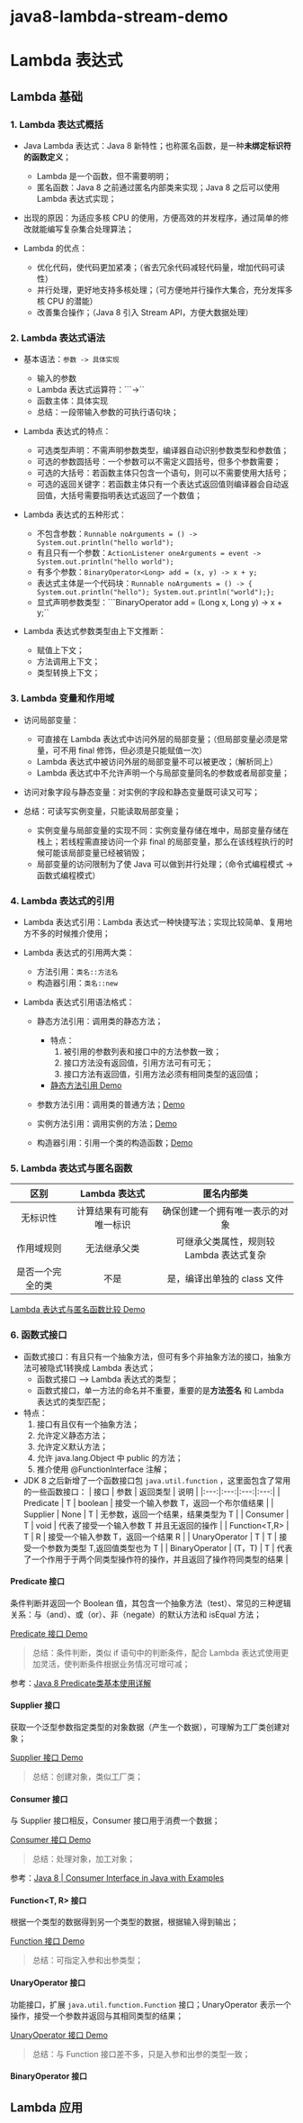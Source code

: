 # java8-lambda-stream-demo

# Lambda 表达式

## Lambda 基础
### 1. Lambda 表达式概括

+ Java Lambda 表达式：Java 8 新特性；也称匿名函数，是一种**未绑定标识符的函数定义**；
    + Lambda 是一个函数，但不需要明明；
    + 匿名函数：Java 8 之前通过匿名内部类来实现；Java 8 之后可以使用 Lambda 表达式实现；
    
+ 出现的原因：为适应多核 CPU 的使用，方便高效的并发程序，通过简单的修改就能编写复杂集合处理算法；
  
+ Lambda 的优点：
    + 优化代码，使代码更加紧凑；（省去冗余代码减轻代码量，增加代码可读性）
    + 并行处理，更好地支持多核处理；（可方便地并行操作大集合，充分发挥多核 CPU 的潜能）
    + 改善集合操作；（Java 8 引入 Stream API，方便大数据处理）

### 2. Lambda 表达式语法

+ 基本语法：```参数 -> 具体实现```
    + 输入的参数
    + Lambda 表达式运算符：```->``
    + 函数主体：具体实现
    + 总结：一段带输入参数的可执行语句块；
    
+ Lambda 表达式的特点：
    + 可选类型声明：不需声明参数类型，编译器自动识别参数类型和参数值；
    + 可选的参数圆括号：一个参数可以不需定义圆括号，但多个参数需要；
    + 可选的大括号：若函数主体只包含一个语句，则可以不需要使用大括号；
    + 可选的返回关键字：若函数主体只有一个表达式返回值则编译器会自动返回值，大括号需要指明表达式返回了一个数值；
    
+ Lambda 表达式的五种形式：
  + 不包含参数：```Runnable noArguments = () -> System.out.println("hello world");```
  + 有且只有一个参数：```ActionListener oneArguments = event -> System.out.println("hello world");```
  + 有多个参数：```BinaryOperator<Long> add = (x, y) -> x + y;```
  + 表达式主体是一个代码块：```Runnable noArguments = () -> { System.out.println("hello"); System.out.println("world");};```
  + 显式声明参数类型：```BinaryOperator<Long> add = (Long x, Long y) -> x + y;``
    
+ Lambda 表达式参数类型由上下文推断：
    + 赋值上下文；
    + 方法调用上下文；
    + 类型转换上下文；

### 3. Lambda 变量和作用域

+ 访问局部变量：
    + 可直接在 Lambda 表达式中访问外层的局部变量；（但局部变量必须是常量，可不用 final 修饰，但必须是只能赋值一次）
    + Lambda 表达式中被访问外层的局部变量不可以被更改；（解析同上）
    + Lambda 表达式中不允许声明一个与局部变量同名的参数或者局部变量；
  
+ 访问对象字段与静态变量：对实例的字段和静态变量既可读又可写；

+ 总结：可读写实例变量，只能读取局部变量；
  + 实例变量与局部变量的实现不同：实例变量存储在堆中，局部变量存储在栈上；若线程需直接访问一个非 final 的局部变量，那么在该线程执行的时候可能该局部变量已经被销毁；
  + 局部变量的访问限制为了使 Java 可以做到并行处理；（命令式编程模式 -> 函数式编程模式）

### 4. Lambda 表达式的引用

+ Lambda 表达式引用：Lambda 表达式一种快捷写法；实现比较简单、复用地方不多的时候推介使用； 
  
+ Lambda 表达式的引用两大类：
    + 方法引用：```类名::方法名```
    + 构造器引用：```类名::new```

+ Lambda 表达式引用语法格式：
    + 静态方法引用：调用类的静态方法；
      + 特点：
        1. 被引用的参数列表和接口中的方法参数一致；
        2. 接口方法没有返回值，引用方法可有可无；
        3. 接口方法有返回值，引用方法必须有相同类型的返回值；
      + [静态方法引用 Demo](./src/main/java/com/example/lambda/ref/static/FinderMain.java)
      
    + 参数方法引用：调用类的普通方法；[Demo](./src/main/java/com/example/lambda/ref/parametric/FinderMain.java)
    + 实例方法引用：调用实例的方法；[Demo](./src/main/java/com/example/lambda/ref/instance/InstanceMain.java)
    + 构造器引用：引用一个类的构造函数；[Demo](./src/main/java/com/example/lambda/ref/constructor/ConstructorMain.java)
  
### 5. Lambda 表达式与匿名函数

| 区别 | Lambda 表达式 | 匿名内部类 |
|:---:|:---:|:---:|
| 无标识性 | 计算结果有可能有唯一标识 | 确保创建一个拥有唯一表示的对象 |
| 作用域规则 | 无法继承父类 | 可继承父类属性，规则较 Lambda 表达式复杂 |
| 是否一个完全的类 | 不是 | 是，编译出单独的 class 文件 |

[Lambda 表达式与匿名函数比较 Demo](./src/main/java/com/example/lambda/function/TestLambdaAndInnerClass.java)

### 6. 函数式接口

+ 函数式接口：有且只有一个抽象方法，但可有多个非抽象方法的接口，抽象方法可被隐式1转换成 Lambda 表达式；
    + 函数式接口 ——> Lambda 表达式的类型；
    + 函数式接口，单一方法的命名并不重要，重要的是**方法签名** 和 Lambda 表达式的类型匹配；
+ 特点：
  1. 接口有且仅有一个抽象方法；
  2. 允许定义静态方法；
  3. 允许定义默认方法；
  4. 允许 java.lang.Object 中 public 的方法；
  5. 推介使用 @FunctionInterface 注解；
+ JDK 8 之后新增了一个函数接口包 ```java.util.function``` ，这里面包含了常用的一些函数接口：
| 接口 | 参数 | 返回类型 | 说明 |
|:---:|:---:|:---:|:---:|
| Predicate | T | boolean |	接受一个输入参数 T，返回一个布尔值结果 |
| Supplier | None | T | 无参数，返回一个结果，结果类型为 T |
| Consumer | T | void | 代表了接受一个输入参数 T 并且无返回的操作 |
| Function<T,R> | T | R | 接受一个输入参数 T，返回一个结果 R |
| UnaryOperator | T | T	| 接受一个参数为类型 T,返回值类型也为 T |
| BinaryOperator | (T，T) | T | 代表了一个作用于于两个同类型操作符的操作，并且返回了操作符同类型的结果 |

#### Predicate 接口

条件判断并返回一个 Boolean 值，其包含一个抽象方法（test）、常见的三种逻辑关系：与（and）、或（or）、非（negate）的默认方法和 isEqual 方法；

[Predicate 接口 Demo](./src/main/java/com/example/lambda/function/TestFunctionInPredicate.java)

> 总结：条件判断，类似 if 语句中的判断条件，配合 Lambda 表达式使用更加灵活，使判断条件根据业务情况可增可减；

参考：[Java 8 Predicate类基本使用详解](https://blog.csdn.net/qazzwx/article/details/107864622)

#### Supplier 接口

获取一个泛型参数指定类型的对象数据（产生一个数据），可理解为工厂类创建对象；

[Supplier 接口 Demo](./src/main/java/com/example/lambda/function/TestFunctionInSupplier.java)

> 总结：创建对象，类似工厂类；

#### Consumer 接口

与 Supplier 接口相反，Consumer 接口用于消费一个数据；

[Consumer 接口 Demo](./src/main/java/com/example/lambda/function/TestFunctionInConsumer.java)

> 总结：处理对象，加工对象；

参考：[Java 8 | Consumer Interface in Java with Examples](https://www.geeksforgeeks.org/java-8-consumer-interface-in-java-with-examples/)

#### Function<T, R> 接口 

根据一个类型的数据得到另一个类型的数据，根据输入得到输出；

[Function 接口 Demo](./src/main/java/com/example/lambda/function/TestFunctionInFunction.java)

> 总结：可指定入参和出参类型；

#### UnaryOperator 接口

功能接口，扩展 ```java.util.function.Function``` 接口；UnaryOperator 表示一个操作，接受一个参数并返回与其相同类型的结果；

[UnaryOperator 接口 Demo](./src/main/java/com/example/lambda/function/TestFunctionInUnaryOperator.java)

> 总结：与 Function 接口差不多，只是入参和出参的类型一致；

#### BinaryOperator 接口


## Lambda 应用